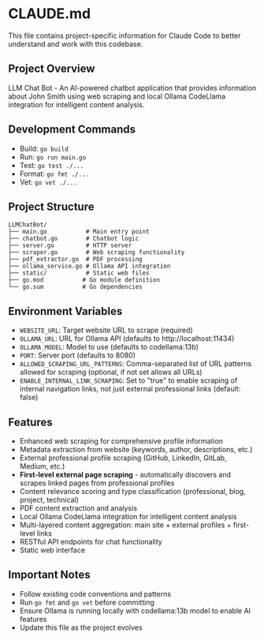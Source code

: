 # CLAUDE.md

This file contains project-specific information for Claude Code to better understand and work with this codebase.

## Project Overview
LLM Chat Bot - An AI-powered chatbot application that provides information about John Smith using web scraping and local Ollama CodeLlama integration for intelligent content analysis.

## Development Commands
- Build: `go build`
- Run: `go run main.go`
- Test: `go test ./...`
- Format: `go fmt ./...`
- Vet: `go vet ./...`

## Project Structure
```
LLMChatBot/
├── main.go           # Main entry point
├── chatbot.go        # Chatbot logic
├── server.go         # HTTP server
├── scraper.go        # Web scraping functionality
├── pdf_extractor.go  # PDF processing
├── ollama_service.go # Ollama API integration
├── static/           # Static web files
├── go.mod           # Go module definition
└── go.sum           # Go dependencies
```

## Environment Variables
- `WEBSITE_URL`: Target website URL to scrape (required)
- `OLLAMA_URL`: URL for Ollama API (defaults to http://localhost:11434)
- `OLLAMA_MODEL`: Model to use (defaults to codellama:13b)
- `PORT`: Server port (defaults to 8080)
- `ALLOWED_SCRAPING_URL_PATTERNS`: Comma-separated list of URL patterns allowed for scraping (optional, if not set allows all URLs)
- `ENABLE_INTERNAL_LINK_SCRAPING`: Set to "true" to enable scraping of internal navigation links, not just external professional links (default: false)

## Features
- Enhanced web scraping  for comprehensive profile information
- Metadata extraction from website (keywords, author, descriptions, etc.)
- External professional profile scraping (GitHub, LinkedIn, GitLab, Medium, etc.)
- **First-level external page scraping** - automatically discovers and scrapes linked pages from professional profiles
- Content relevance scoring and type classification (professional, blog, project, technical)
- PDF content extraction and analysis
- Local Ollama CodeLlama integration for intelligent content analysis
- Multi-layered content aggregation: main site + external profiles + first-level links
- RESTful API endpoints for chat functionality
- Static web interface

## Important Notes
- Follow existing code conventions and patterns
- Run `go fmt` and `go vet` before committing
- Ensure Ollama is running locally with codellama:13b model to enable AI features
- Update this file as the project evolves